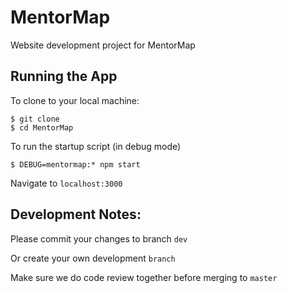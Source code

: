 # MentorMap
Website development project for MentorMap

## Running the App
To clone to your local machine:
```
$ git clone
$ cd MentorMap
```
To run the startup script (in debug mode)
```
$ DEBUG=mentormap:* npm start
```
Navigate to ```localhost:3000```

## Development Notes:
Please commit your changes to branch ```dev```

Or create your own development ```branch```

Make sure we do code review together before merging to ```master```
